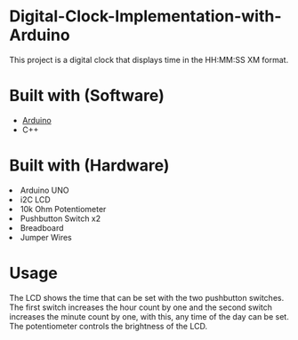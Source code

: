 # Digital-Clock-Implementation-with-Arduino

This project is a digital clock that displays time in the HH:MM:SS XM format.

# Built with (Software)

<ul>
  <li> <a href = 'https://www.arduino.cc/'> Arduino </a> </li>
  <li> C++ </li>
</ul>


# Built with (Hardware)

<li> Arduino UNO </li>
<li> i2C LCD  </li>
<li> 10k Ohm Potentiometer </li>
<li> Pushbutton Switch x2 </li>
<li> Breadboard </li>
<li> Jumper Wires </li>

# Usage

The LCD shows the time that can be set with the two pushbutton switches. The first switch increases
the hour count by one and the second switch increases the minute count by one, with this, any time 
of the day can be set. The potentiometer controls the brightness of the LCD.
